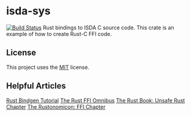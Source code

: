 # isda-sys

[![Build Status](https://travis-ci.org/jakeschurch/isda-sys.svg?branch=master)](https://travis-ci.org/jakeschurch/isda-sys)
Rust bindings to ISDA C source code.
This crate is an example of how to create Rust-C FFI code.

## License
This project uses the [MIT](LICENSE) license.

## Helpful Articles 
[Rust Bindgen Tutorial](https://rust-lang.github.io/rust-bindgen)
[The Rust FFI Omnibus](http://jakegoulding.com/rust-ffi-omnibus/)
[The Rust Book: Unsafe Rust Chapter](https://doc.rust-lang.org/book/ch19-01-unsafe-rust.html)
[The Rustonomicon: FFI Chapter](https://doc.rust-lang.org/nomicon/ffi.html)
